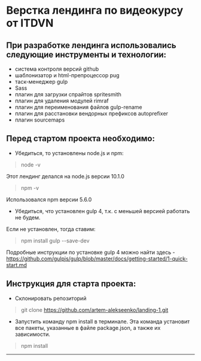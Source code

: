 # Верстка лендинга по видеокурсу от ITDVN

## При разработке лендинга использовались следующие инструменты и технологии:
* система контроля версий github
* шаблонизатор и html-препроцессор pug
* таск-менеджер gulp
* Sass
* плагин для загрузки спрайтов spritesmith
* плагин для удаления модулей rimraf
* плагин для переименования файлов gulp-rename
* плагин для расстановки вендорных префиксов autoprefixer
* плагин sourcemaps

## Перед стартом проекта необходимо:

* Убедиться, то установлены node.js и npm:

> node -v

Этот лендинг делался на node.js версии 10.1.0

> npm -v

Использовался npm версии 5.6.0

* Убедиться, что установлен gulp 4, т.к. с меньшей версией работать не будем.

Если не установлен, тогда ставим:

> npm install gulp --save-dev

Подробные инструкции по установке gulp 4 можно найти здесь - https://github.com/gulpjs/gulp/blob/master/docs/getting-started/1-quick-start.md

## Инструкция для старта проекта:

* Склонировать репозиторий

> git clone https://github.com/artem-alekseenko/landing-1.git

* Запустить команду npm install в терминале. Эта команда установит все пакеты, указанные в файле package.json, а также их зависимости.

> npm install

---
